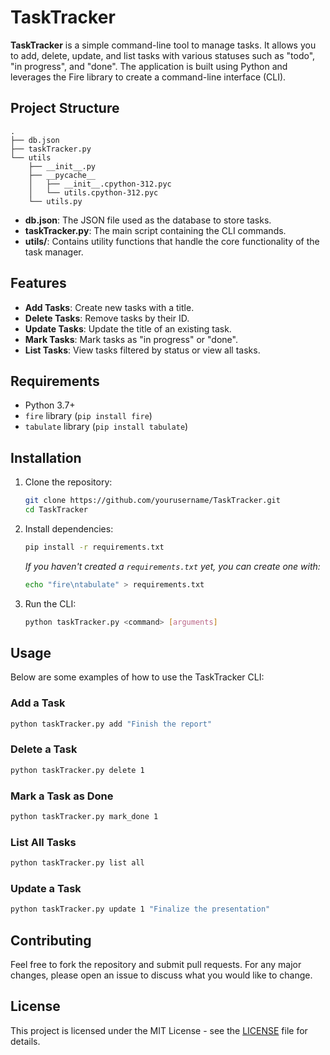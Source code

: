 # TaskTracker

**TaskTracker** is a simple command-line tool to manage tasks. It allows you to add, delete, update, and list tasks with various statuses such as "todo", "in progress", and "done". The application is built using Python and leverages the Fire library to create a command-line interface (CLI).

## Project Structure

```
.
├── db.json
├── taskTracker.py
└── utils
    ├── __init__.py
    ├── __pycache__
    │   ├── __init__.cpython-312.pyc
    │   └── utils.cpython-312.pyc
    └── utils.py
```

- **db.json**: The JSON file used as the database to store tasks.
- **taskTracker.py**: The main script containing the CLI commands.
- **utils/**: Contains utility functions that handle the core functionality of the task manager.

## Features

- **Add Tasks**: Create new tasks with a title.
- **Delete Tasks**: Remove tasks by their ID.
- **Update Tasks**: Update the title of an existing task.
- **Mark Tasks**: Mark tasks as "in progress" or "done".
- **List Tasks**: View tasks filtered by status or view all tasks.

## Requirements

- Python 3.7+
- `fire` library (`pip install fire`)
- `tabulate` library (`pip install tabulate`)

## Installation

1. Clone the repository:

   ```bash
   git clone https://github.com/yourusername/TaskTracker.git
   cd TaskTracker
   ```

2. Install dependencies:

   ```bash
   pip install -r requirements.txt
   ```

   *If you haven't created a `requirements.txt` yet, you can create one with:*

   ```bash
   echo "fire\ntabulate" > requirements.txt
   ```

3. Run the CLI:

   ```bash
   python taskTracker.py <command> [arguments]
   ```

## Usage

Below are some examples of how to use the TaskTracker CLI:

### Add a Task

```bash
python taskTracker.py add "Finish the report"
```

### Delete a Task

```bash
python taskTracker.py delete 1
```

### Mark a Task as Done

```bash
python taskTracker.py mark_done 1
```

### List All Tasks

```bash
python taskTracker.py list all
```

### Update a Task

```bash
python taskTracker.py update 1 "Finalize the presentation"
```

## Contributing

Feel free to fork the repository and submit pull requests. For any major changes, please open an issue to discuss what you would like to change.

## License

This project is licensed under the MIT License - see the [LICENSE](LICENSE) file for details.
